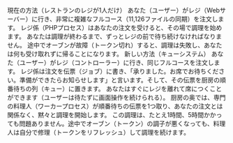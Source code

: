 現在の方法（レストランのレジが1人だけ）
あなた（ユーザー）がレジ（Webサーバー）に行き、非常に複雑なフルコース（11,126ファイルの同期）を注文します。
レジ係（PHPプロセス）はあなたの注文を受けると、その場で調理を始めます。
あなたは調理が終わるまで、ずっとレジの前で待ち続けなければなりません。
途中でオーブンが故障（トークン切れ）すると、調理は失敗し、あなたは何も受け取れずに帰ることになります。
新しい方法（キューシステム）
あなた（ユーザー）がレジ（コントローラー）に行き、同じフルコースを注文します。
レジ係は注文を伝票（ジョブ）に書き、「承りました。お席でお待ちください。準備ができたらお知らせします」と言います。そして、その伝票を厨房の順番待ちの列（キュー）に置きます。
あなたはすぐにレジを離れて席につくことができます（ユーザーは待たずに画面操作を続けられる）。
厨房の奥では、専門の料理人（ワーカープロセス）が順番待ちの伝票を1つ取り、あなたの注文とは関係なく、黙々と調理を開始します。
この調理は、たとえ1時間、5時間かかっても問題ありません。途中でオーブン（トークン）の調子が悪くなっても、料理人は自分で修理（トークンをリフレッシュ）して調理を続けます。
